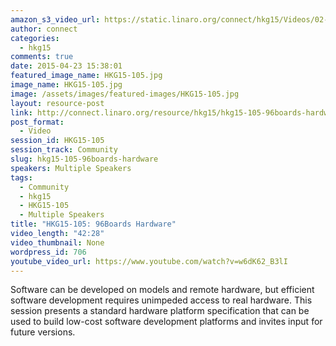 ```yaml
---
amazon_s3_video_url: https://static.linaro.org/connect/hkg15/Videos/02-09-Monday/HKG15-105%2096Boards%20Hardware.mp4
author: connect
categories:
  - hkg15
comments: true
date: 2015-04-23 15:38:01
featured_image_name: HKG15-105.jpg
image_name: HKG15-105.jpg
image: /assets/images/featured-images/HKG15-105.jpg
layout: resource-post
link: http://connect.linaro.org/resource/hkg15/hkg15-105-96boards-hardware/
post_format:
  - Video
session_id: HKG15-105
session_track: Community
slug: hkg15-105-96boards-hardware
speakers: Multiple Speakers
tags:
  - Community
  - hkg15
  - HKG15-105
  - Multiple Speakers
title: "HKG15-105: 96Boards Hardware"
video_length: "42:28"
video_thumbnail: None
wordpress_id: 706
youtube_video_url: https://www.youtube.com/watch?v=w6dK62_B3lI
---
```


Software can be developed on models and remote hardware, but efficient software development requires unimpeded access to real hardware. This session presents a standard hardware platform specification that can be used to build low-cost software development platforms and invites input for future versions.
